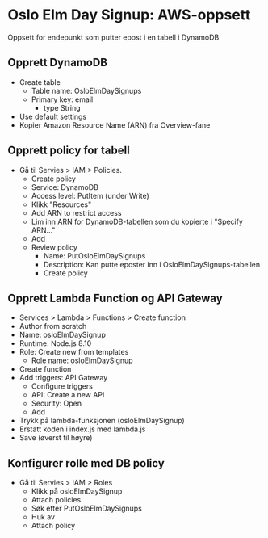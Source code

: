 # Oslo Elm Day Signup: AWS-oppsett
Oppsett for endepunkt som putter epost i en tabell i DynamoDB


## Opprett DynamoDB
- Create table
  - Table name: OsloElmDaySignups
  - Primary key: email
    - type String
- Use default settings
- Kopier Amazon Resource Name (ARN) fra Overview-fane


## Opprett policy for tabell
- Gå til Servies > IAM > Policies.
  - Create policy
  - Service: DynamoDB
  - Access level: PutItem (under Write)
  - Klikk "Resources"
  - Add ARN to restrict access
  - Lim inn ARN for DynamoDB-tabellen som du kopierte i "Specify ARN..."
  - Add
  - Review policy
    - Name: PutOsloElmDaySignups
    - Description: Kan putte eposter inn i OsloElmDaySignups-tabellen
    - Create policy


## Opprett Lambda Function og API Gateway
- Services > Lambda > Functions > Create function
- Author from scratch
- Name: osloElmDaySignup
- Runtime: Node.js 8.10
- Role: Create new from templates
  - Role name: osloElmDaySignup
- Create function
- Add triggers: API Gateway
  - Configure triggers
  - API: Create a new API
  - Security: Open
  - Add
- Trykk på lambda-funksjonen (osloElmDaySignup)
- Erstatt koden i index.js med lambda.js
- Save (øverst til høyre)


## Konfigurer rolle med DB policy
- Gå til Servies > IAM > Roles
  - Klikk på osloElmDaySignup
  - Attach policies
  - Søk etter PutOsloElmDaySignups
  - Huk av
  - Attach policy